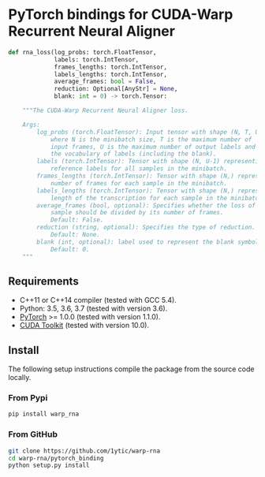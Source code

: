 # PyTorch bindings for CUDA-Warp Recurrent Neural Aligner


```python
def rna_loss(log_probs: torch.FloatTensor,
             labels: torch.IntTensor,
             frames_lengths: torch.IntTensor,
             labels_lengths: torch.IntTensor,
             average_frames: bool = False,
             reduction: Optional[AnyStr] = None,
             blank: int = 0) -> torch.Tensor:

    """The CUDA-Warp Recurrent Neural Aligner loss.

    Args:
        log_probs (torch.FloatTensor): Input tensor with shape (N, T, U, V)
            where N is the minibatch size, T is the maximum number of
            input frames, U is the maximum number of output labels and V is
            the vocabulary of labels (including the blank).
        labels (torch.IntTensor): Tensor with shape (N, U-1) representing the
            reference labels for all samples in the minibatch.
        frames_lengths (torch.IntTensor): Tensor with shape (N,) representing the
            number of frames for each sample in the minibatch.
        labels_lengths (torch.IntTensor): Tensor with shape (N,) representing the
            length of the transcription for each sample in the minibatch.
        average_frames (bool, optional): Specifies whether the loss of each
            sample should be divided by its number of frames.
            Default: False.
        reduction (string, optional): Specifies the type of reduction.
            Default: None.
        blank (int, optional): label used to represent the blank symbol.
            Default: 0.
    """
```

## Requirements

- C++11 or C++14 compiler (tested with GCC 5.4).
- Python: 3.5, 3.6, 3.7 (tested with version 3.6).
- [PyTorch](http://pytorch.org/) >= 1.0.0 (tested with version 1.1.0).
- [CUDA Toolkit](https://developer.nvidia.com/cuda-zone) (tested with version 10.0).



## Install

The following setup instructions compile the package from the source code locally.

### From Pypi

```bash
pip install warp_rna
```

### From GitHub

```bash
git clone https://github.com/1ytic/warp-rna
cd warp-rna/pytorch_binding
python setup.py install
```
